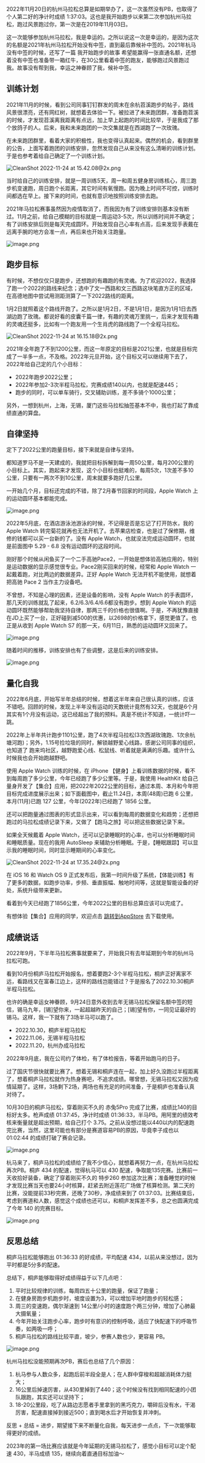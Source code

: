 


2022年11月20日的杭州马拉松总算是如期举办了，这一次虽然没有PB，也取得了个人第二好的净计时成绩 1:37:03。这也是我开始跑步以来第二次参加杭州马拉松，跑过风景跑过你，第一次是在2019年11月03日。

这一次能够参加杭州马拉松，我是幸运的。之所以说这一次是幸运的，是因为这次的名额是2021年杭州马拉松开始没有中签，直到最后靠候补中签的。2021年杭马没有中签的时候，还写了一篇 我开始跑步的故事 希望能赢得一张直通名额，还想着没有中签也准备带一箱红牛，在30公里看着中签的跑友，能够跑过风景跑过我。故事没有帮到我，幸运之神眷顾了我，候补中签。



## 训练计划
2021年11月的时候，看到公司同事钉钉群发的周末在余杭苕溪跑步的帖子，路线风景很漂亮，还有网红树，就想着去体验一下。被拉进了未来跑团群，准备跑苕溪的时候，才发现苕溪离我距离有点远，加上早上起跑的时间比较早，于是我成了那个放鸽子的人。后来，我和未来跑团的一次交集就是在西湖跑了一次玫瑰。

在未来跑团群里，看着大家的积极性，我也变得认真起来。偶然的机会，看到群里的公告，上面写着跑团的训练安排，忽然发现自己从来没有这么清晰的训练计划。于是也参考着给自己确定了一个训练计划。

![CleanShot 2022-11-24 at 15.42.08@2x.png](https://cdn.nlark.com/yuque/0/2022/png/177619/1669275808941-65b311f1-79c8-45f0-ba53-d23d43ed528a.png#averageHue=%23f6f6f6&clientId=u4da5c6d7-c9b1-4&crop=0&crop=0&crop=1&crop=1&from=paste&height=299&id=u996b889a&margin=%5Bobject%20Object%5D&name=CleanShot%202022-11-24%20at%2015.42.08%402x.png&originHeight=598&originWidth=1148&originalType=binary&ratio=1&rotation=0&showTitle=false&size=82951&status=done&style=none&taskId=ufe515e96-d816-4764-a519-9c73d03bd90&title=&width=574)

当时给自己的训练安排，就是一周训练5天，周一和周五健身房训练核心，周三跑步机变速跑，周日跑个长距离，其它时间有氧慢跑。因为晚上时间不可控，训练时间都选在早上。接下来的时间，也就有意识地按照训练安排去跑。

2021年马拉松赛事虽然因为疫情取消了，而我因为有了训练安排则基本没有断过。11月之前，给自己模糊的目标就是一周运动3-5次，所以训练时间并不确定；有了训练安排后则是每天完成圆环。开始发现自己心率有点高，后来发现手表戴在远离手腕的地方会准一点，再后来也开始关注跑量。

![image.png](https://cdn.nlark.com/yuque/0/2022/png/177619/1669276422992-1fcc0187-7a0b-450e-bf19-791728d51905.png#averageHue=%23223d46&clientId=u4da5c6d7-c9b1-4&crop=0&crop=0&crop=1&crop=1&from=paste&height=403&id=qw6TH&margin=%5Bobject%20Object%5D&name=image.png&originHeight=806&originWidth=2084&originalType=binary&ratio=1&rotation=0&showTitle=false&size=1342331&status=done&style=none&taskId=u916bd80e-aa2d-42c4-aadf-fb3594d0256&title=&width=1042)



## 跑步目标

有时候，不想仅仅只是跑步，还想跑的有趣跑的有灵魂。为了欢迎2022，我选择了跑一个2022的路线来纪念；选中了文一西路和文三西路这块笔直方正的区域，在高德地图中尝试用测距测算了一下2022路线的距离。

1月2日就照着这个路线开跑了。之所以是1月2日，不是1月1日，是因为1月1日去西湖边跑了玫瑰。都说好看的皮囊千篇一律，有趣的灵魂万里挑一，后来才发现有趣的灵魂还挺多，比如有一个跑友用一个生肖虎的路线跑了一个全程马拉松。

![CleanShot 2022-11-24 at 16.15.18@2x.png](https://cdn.nlark.com/yuque/0/2022/png/177619/1669277737159-537661f4-de26-485d-93bb-01a6436cdf51.png#averageHue=%23a0bfaf&clientId=u4da5c6d7-c9b1-4&crop=0&crop=0&crop=1&crop=1&from=paste&height=652&id=u7514b475&margin=%5Bobject%20Object%5D&name=CleanShot%202022-11-24%20at%2016.15.18%402x.png&originHeight=1304&originWidth=2444&originalType=binary&ratio=1&rotation=0&showTitle=false&size=3647400&status=done&style=none&taskId=u613fb252-64ad-48c0-927d-fcaba56176f&title=&width=1222)



2021年全年跑了不到1200公里，而这一年原定的目标是2021公里，也就是目标完成了一半多一点，不及格。2022年元旦开始，这个目标又可以继续用下去了，2022年给自己定的几个小目标：

- 2022年跑步2022公里；
- 2022年参加2-3次半程马拉松，完赛成绩140以内，也就是配速445；
- 跑步的同时，可以单车骑行，交叉辅助训练，差不多骑个1000公里；

另外，一想到杭州，上海，无锡，厦门这些马拉松抽签基本不中，我也打起了靠成绩直通的算盘。



## 自律坚持
定下了2022公里的跑量目标，接下来就是自律与坚持。

都知道罗马不是一天建成的，我就把目标拆解到每一周50公里，每月200公里的小目标上。其实，跑起来才发现，这个小目标也挺难的，每周5次，1次差不多10公里，只要有一两次不到10公里，周末就要多跑好几公里。

一开始几个月，目标还完成的不错，除了2月春节回家的时间段，Apple Watch 上的运动圆环基本都能完成。

![image.png](https://cdn.nlark.com/yuque/0/2022/png/177619/1669279043004-94ac3879-0849-4e15-be92-4690c519afb4.png#averageHue=%2320353b&clientId=u4da5c6d7-c9b1-4&crop=0&crop=0&crop=1&crop=1&from=paste&height=877&id=bg7YO&margin=%5Bobject%20Object%5D&name=image.png&originHeight=1754&originWidth=1760&originalType=binary&ratio=1&rotation=0&showTitle=false&size=2222622&status=done&style=none&taskId=u4c7612a6-81b7-4ee4-9721-22ab4db147a&title=&width=880)



2022年5月底，在酒店游泳池游泳的时候，不记得是否是忘记了打开防水，我的 Apple Watch 转完菊花就再也无法开机了。去苹果店检查，也是过了保修期，维修的钱都可以买一台新的了。没有 Apple Watch，也就没法完成运动圆环，也就是前面图中 5.29 - 6.8 没有运动圆环的这段时间。

刚好那个时候从闲鱼买了一个二手高驰Pace2，一开始是想体验高驰应用的，特别是运动数据的显示感觉很专业。Pace2刚买回来的时候，经常和 Apple Watch 一起戴着跑，对比两边的数据差异。正好 Apple Watch 无法开机不能使用，就想着把高驰 Pace 2 当作主力设备吧。

不曾想，不知是心理的因素，还是设备的影响，没有 Apple Watch 的手表圆环，那几天的训练就乱了起来，6.2/6.3/6.4/6.6都没有跑步。想到 Apple Watch 的运动圆环既然能够帮助我坚持自律，那两三千的价格也很值啊。于是，不再犹豫直接在JD上买了一台，正好碰到减500的优惠，以2698的价格拿下，感觉更值了。也正是从收到 Apple Watch S7 的那一天，6月11日，熟悉的运动圆环又回来了。

![image.png](https://cdn.nlark.com/yuque/0/2022/png/177619/1669280729940-f7cee8fc-6139-480b-9279-6cfea97b19b5.png#averageHue=%23213c44&clientId=u4da5c6d7-c9b1-4&crop=0&crop=0&crop=1&crop=1&from=paste&height=438&id=ud2df0174&margin=%5Bobject%20Object%5D&name=image.png&originHeight=876&originWidth=2084&originalType=binary&ratio=1&rotation=0&showTitle=false&size=1430669&status=done&style=none&taskId=u5bbfb9a4-2248-4eab-926c-3eba6b2e6a8&title=&width=1042)



随着时间的推移，训练安排也有了些调整，这是后来的训练安排。

![image.png](https://cdn.nlark.com/yuque/0/2022/png/177619/1669280453321-12ab13ec-0303-49df-9018-e305e8cffa23.png#averageHue=%23f0f0f0&clientId=u4da5c6d7-c9b1-4&crop=0&crop=0&crop=1&crop=1&from=paste&height=278&id=ue2102788&margin=%5Bobject%20Object%5D&name=image.png&originHeight=556&originWidth=1244&originalType=binary&ratio=1&rotation=0&showTitle=false&size=240395&status=done&style=none&taskId=u6c2995e8-f6c8-442a-b5a8-2f4155aee69&title=&width=622)



## 量化自我

2022年6月底，开始写半年总结的时候，想着这半年来自己很认真的训练，应该不错吧。回顾的时候，发现上半年没有运动的天数统计竟然有32天，也就是6个月其实有1个月没有运动，这已经超出了我的预料。真是不统计不知道，一统计吓一跳。

2022年上半年共计跑步1101公里，跑了4次半程马拉松(3次西湖玫瑰跑、1次余杭塘河跑)；另外，1.15号捡垃圾的同时，解锁越野爱心线路，感谢公司同事的组织，也知道了 跑来坞社区，越野跑爱心线、松鼠线、听着就是满满的乐趣。或许什么时候我也会开始跑越野吧。

使用 Apple Watch 训练的时候，在 iPhone 【健身】上看训练数据的时候，看不到每周跑了多少公里，今年已经跑了多少公里等。于是，我使用 HealthKit 给自己量身开发了【集合】应用，把2022年2022公里的目标，通过本周、本月和今年把目标完成进度展示出来；如下面截图中，截止11.24日，本周(48周)已跑 6 公里，本月(11月)已跑 127 公里，今年(2022年)已经跑了 1856 公里。

还可以把跑量通过图表的形式显示出来，可以看到每周的数据变化和趋势；还想把跑过的马拉松成绩记录下来，又做了【跑马之旅】可以把这些数据记录下来。

如果全天候戴着 Apple Watch，还可以记录睡眠时的心率，也可以分析睡眠时间和睡眠质量。现在的我用 AutoSleep 来辅助分析睡眠。于是，【睡眠跟踪】可以显示我的睡眠时间，同时显示睡期间的心率变化。

![CleanShot 2022-11-24 at 17.35.24@2x.png](https://cdn.nlark.com/yuque/0/2022/png/177619/1669282539617-752ad5a4-e9f2-4520-b0c7-c3113ca422b8.png#averageHue=%23a6be7f&clientId=u4da5c6d7-c9b1-4&crop=0&crop=0&crop=1&crop=1&from=paste&height=611&id=u77d75ab5&margin=%5Bobject%20Object%5D&name=CleanShot%202022-11-24%20at%2017.35.24%402x.png&originHeight=1222&originWidth=2266&originalType=binary&ratio=1&rotation=0&showTitle=false&size=790073&status=done&style=none&taskId=u893aa95c-ba54-412c-a48d-fb9a2810066&title=&width=1133)

在 iOS 16 和 Watch OS 9 正式发布后，我第一时间升级了系统，【体能训练】有了更多的数据，如跑步功率，步频、垂直振幅、触地时间等，这就是智能设备的好处，系统升级带来更新。

看着到今天已经跑了1856公里，今年2022公里的目标总算应该可以完成了。

有想体验【集合】应用的同学，欢迎点击 [跳转到AppStore](https://t.cmcn.me/aliway) 去下载使用。



## 成绩说话
2022年9月，下半年马拉松赛事就要来了，开始我只有去年延期到今年的杭州马拉松可跑。

看到10月份桐庐马拉松开始报名，想着要跑2-3个半程马拉松，桐庐正好离家不远，看路线又在富春江边上，这样的路线岂能错过？于是报名了2022.10.30桐庐半程马拉松。

也许的确是幸运女神眷顾，9月24日意外收到去年无锡马拉松保留名额中签的短信，锡马九年，[锡]望你来，一起超越昨天的自己；[锡]望有你，一同见证最好的锡马。这样，我一下就有了3场半马可以跑了。

- 2022.10.30，桐庐半程马拉松
- 2022.11.06，无锡半程马拉松
- 2022.11.20，杭州办成马拉松



2022年9月底，我在公司约了体检，有了体检报告，等着开始跑马的日子。

过了国庆节很快就要比赛了。想着无锡和桐庐连在一起，加上好久没跑过半程距离了，想着桐庐马拉松就作为热身赛吧，不追求成绩。哪曾想，无锡马拉松又因为疫情延期了。这样，3场剩下2场，两场也有充足的时间准备，于是桐庐也准备认真对待了。

10月30日的桐庐马拉松，穿着刚买不久的 赤兔5Pro 完成了比赛，成绩比140的目标好太多。枪声成绩 01:37:45，净计时成绩 01:36:33，半马PB。用阿里的绩效考核来衡量就是超出预期，给自己打个 3.75。之前从没想过能以440以内的配速跑完比赛，当然，这里可能也有部分是赛道容易PB的原因，毕竟李子成也以 01:02:44 的成绩打破了赛会记录。

![image.png](https://cdn.nlark.com/yuque/0/2022/png/177619/1669283952799-03e85877-75fb-4410-8bab-999c9199ac10.png#averageHue=%2346523f&clientId=u4da5c6d7-c9b1-4&crop=0&crop=0&crop=1&crop=1&from=paste&height=644&id=ub5bcc5de&margin=%5Bobject%20Object%5D&name=image.png&originHeight=1288&originWidth=1748&originalType=binary&ratio=1&rotation=0&showTitle=false&size=2394649&status=done&style=none&taskId=u5fe399fa-a968-4485-b4c8-ba7ad32b0fc&title=&width=874)



杭马来了，桐庐马拉松的成绩给了我不少信心，就想着再努力一点，在杭州马拉松再次PB。桐庐 434 的配速，觉得杭马可以 430 配速，争取能135完赛。比赛前一天收拾好装备，确定了穿着刚买不久的 特步260 参加这次比赛；准备睡觉的时候才发现比赛当天也要24小时核算，赶紧去附近莲花广场做了核算检测。第二天的比赛，没能提前33秒完赛，还晚了30秒，净成绩来到了 01:37:03。比赛结束后，考虑到赛道和人数，感觉这个成绩也还可以，和桐庐发挥差不多，总之也圆满完成了今年 140 的完赛目标。

![image.png](https://cdn.nlark.com/yuque/0/2022/png/177619/1669294622302-b4171c47-d637-4147-9c55-556985a52c67.png#averageHue=%23688272&clientId=u2445b4ed-7e79-4&crop=0&crop=0&crop=1&crop=1&from=paste&height=438&id=u4fbbcfb2&margin=%5Bobject%20Object%5D&name=image.png&originHeight=876&originWidth=1990&originalType=binary&ratio=1&rotation=0&showTitle=false&size=2455391&status=done&style=none&taskId=ua5fb9423-dc6c-4b6a-a935-29caeafb070&title=&width=995)



## 反思总结

桐庐马拉松能够跑出 01:36:33 的好成绩，平均配速 434，以前从来没想过，因为平时都是5分多的配速。

总结下，桐庐能够取得好成绩得益于以下几点吧：

1. 平时比较规律的训练，每周四五十公里的跑量，保证了跑量；
2. 在健身房跑步机跑步时，坡度设置为3，可以增加平地时跑步的轻松感；
3. 周三的变速跑，偶尔渐速到 14公里/小时的速度跑个两三分钟，增加了心肺最大摄氧量；
4. 今年开始关注跑步心率，跑步时有意识的控制呼吸，适应了快配速下的呼吸节奏，如两吸一呼；
5. 桐庐马拉松的路线比较平直，坡少，参赛人数也少，更容易 PB。

![image.png](https://cdn.nlark.com/yuque/0/2022/png/177619/1669296308694-a6e43a2f-f23c-46ba-b6d5-168f6c31a3db.png#averageHue=%231f2f42&clientId=u2445b4ed-7e79-4&crop=0&crop=0&crop=1&crop=1&from=paste&height=370&id=yRjt0&margin=%5Bobject%20Object%5D&name=image.png&originHeight=740&originWidth=2030&originalType=binary&ratio=1&rotation=0&showTitle=false&size=1171273&status=done&style=none&taskId=u9e046dba-3907-47e6-a082-e8d0da62df9&title=&width=1015)



杭州马拉松没能预期再次PB，赛后也总结了几个原因：

1. 杭马参与人数众多，起跑后前半段全是人；在人群中穿梭和超越消耗体力挺大；
2. 16公里后掉速厉害，从430里掉到了440；这个时候没有找到相同配速的小团队跟跑，其实还可以坚持下；
3. 18-20公里段，吃了从路边志愿者手里拿到的黑巧克力，嚼碎后没有水，干渴厉害，配速直接掉到接近500；直到喝水后才开始恢复并冲刺。



反思 + 总结 = 进步，期望接下来不断量化自我，每天进步一点点，下一次能够取得更好的成绩。

2023年的第一场比赛应该就是今年延期的无锡马拉松了，感觉小目标可以定个配速 430，半马成绩 135，继续向着直通目标加油～
